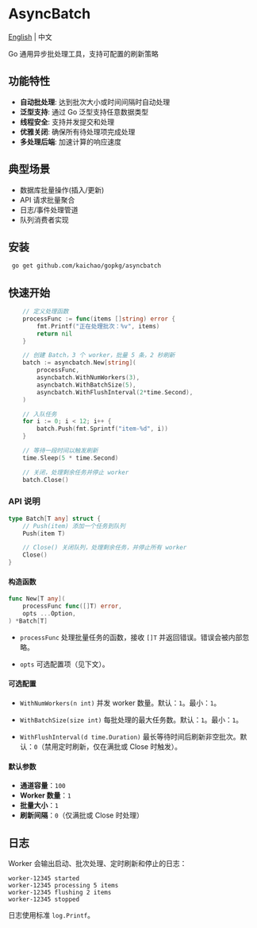 # AsyncBatch

[English](README.md) | 中文

Go 通用异步批处理工具，支持可配置的刷新策略

## 功能特性

- **自动批处理**: 达到批次大小或时间间隔时自动处理
- **泛型支持**: 通过 Go 泛型支持任意数据类型
- **线程安全**: 支持并发提交和处理
- **优雅关闭**: 确保所有待处理项完成处理
- **多处理后端**: 加速计算的响应速度

## 典型场景

- 数据库批量操作(插入/更新)
- API 请求批量聚合
- 日志/事件处理管道
- 队列消费者实现

## 安装
```sh
 go get github.com/kaichao/gopkg/asyncbatch
```

## 快速开始

```go
    // 定义处理函数
    processFunc := func(items []string) error {
        fmt.Printf("正在处理批次：%v", items)
        return nil
    }

    // 创建 Batch，3 个 worker，批量 5 条，2 秒刷新
    batch := asyncbatch.New[string](
        processFunc,
        asyncbatch.WithNumWorkers(3),
        asyncbatch.WithBatchSize(5),
        asyncbatch.WithFlushInterval(2*time.Second),
    )

    // 入队任务
    for i := 0; i < 12; i++ {
        batch.Push(fmt.Sprintf("item-%d", i))
    }

    // 等待一段时间以触发刷新
    time.Sleep(5 * time.Second)

    // 关闭，处理剩余任务并停止 worker
    batch.Close()
```

### API 说明

```go
type Batch[T any] struct {
    // Push(item) 添加一个任务到队列
    Push(item T)

    // Close() 关闭队列，处理剩余任务，并停止所有 worker
    Close()
}
```

#### 构造函数

```go
func New[T any](
    processFunc func([]T) error,
    opts ...Option,
) *Batch[T]
```

- `processFunc`
  处理批量任务的函数，接收 `[]T` 并返回错误。错误会被内部忽略。

- `opts`
  可选配置项（见下文）。

#### 可选配置

- `WithNumWorkers(n int)`
  并发 worker 数量。默认：`1`。最小：`1`。

- `WithBatchSize(size int)`
  每批处理的最大任务数。默认：`1`。最小：`1`。

- `WithFlushInterval(d time.Duration)`
  最长等待时间后刷新非空批次。默认：`0`（禁用定时刷新，仅在满批或 Close 时触发）。

#### 默认参数

- **通道容量**：`100`
- **Worker 数量**：`1`
- **批量大小**：`1`
- **刷新间隔**：`0`（仅满批或 Close 时处理）

## 日志

Worker 会输出启动、批次处理、定时刷新和停止的日志：

```
worker-12345 started
worker-12345 processing 5 items
worker-12345 flushing 2 items
worker-12345 stopped
```

日志使用标准 `log.Printf`。


